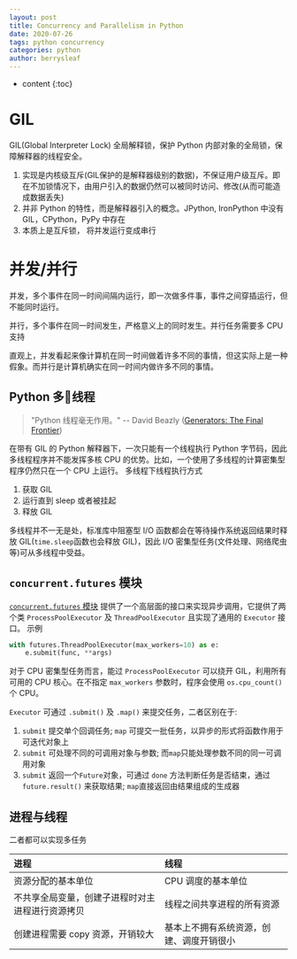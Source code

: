 ```yaml
---
layout: post
title: Concurrency and Parallelism in Python
date: 2020-07-26
tags: python concurrency
categories: python
author: berrysleaf
---
```

* content
{:toc}


# GIL 
GIL(Global Interpreter Lock) 全局解释锁，保护 Python 内部对象的全局锁，保障解释器的线程安全。



1. 实现是内核级互斥(GIL保护的是解释器级别的数据)，不保证用户级互斥。即在不加锁情况下，由用户引入的数据仍然可以被同时访问、修改(从而可能造成数据丢失)
2. 并非 Python 的特性，而是解释器引入的概念。JPython, IronPython 中没有 GIL，CPython，PyPy 中存在
3. 本质上是互斥锁， 将并发运行变成串行


# 并发/并行
并发，多个事件在同一时间间隔内运行，即一次做多件事，事件之间穿插运行，但不能同时运行。

并行，多个事件在同一时间发生，严格意义上的同时发生。并行任务需要多 CPU 支持

直观上，并发看起来像计算机在同一时间做着许多不同的事情，但这实际上是一种假象。而并行是计算机确实在同一时间内做许多不同的事情。

## Python 多线程

> "Python 线程毫无作用。" -- David Beazly ([Generators: The Final Frontier](http://www.dabeaz.com/finalgenerator/))

在带有 GIL 的 Python 解释器下，一次只能有一个线程执行 Python 字节码，因此多线程程序并不能发挥多核 CPU 的优势。比如，一个使用了多线程的计算密集型程序仍然只在一个 CPU 上运行。
多线程下线程执行方式
1. 获取 GIL
2. 运行直到 sleep 或者被挂起
3. 释放 GIL

多线程并不一无是处，标准库中阻塞型 I/O 函数都会在等待操作系统返回结果时释放 GIL(`time.sleep`函数也会释放 GIL)，因此 I/O 密集型任务(文件处理、网络爬虫等)可从多线程中受益。


## `concurrent.futures` 模块
[`concurrent.futures` 模块](https://docs.python.org/3/library/concurrent.futures.html) 提供了一个高层面的接口来实现异步调用，它提供了两个类 `ProcessPoolExecutor` 及 `ThreadPoolExecutor` 且实现了通用的 `Executor` 接口。 示例

```python
with futures.ThreadPoolExecutor(max_workers=10) as e:
    e.submit(func, **args)
```
对于 CPU 密集型任务而言，能过 `ProcessPoolExecutor` 可以绕开 GIL，利用所有可用的 CPU 核心。在不指定 `max_workers` 参数时，程序会使用 `os.cpu_count()` 个 CPU。

`Executor` 可通过 `.submit()` 及 `.map()` 来提交任务，二者区别在于: 
1. `submit` 提交单个回调任务; `map` 可提交一批任务，以异步的形式将函数作用于可迭代对象上
1. `submit` 可处理不同的可调用对象与参数; 而`map`只能处理参数不同的同一可调用对象
2. `submit` 返回一个`Future`对象，可通过 `done` 方法判断任务是否结束，通过 `future.result()` 来获取结果; `map`直接返回由结果组成的生成器

## 进程与线程
二者都可以实现多任务

| 进程 | 线程 | 
|:--- |:---- |
| 资源分配的基本单位 | CPU 调度的基本单位 |
| 不共享全局变量，创建子进程时对主进程进行资源拷贝 | 线程之间共享进程的所有资源 |
| 创建进程需要 copy 资源，开销较大 | 基本上不拥有系统资源，创建、调度开销很小 |



